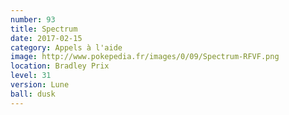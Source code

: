 ```yaml
---
number: 93
title: Spectrum
date: 2017-02-15
category: Appels à l'aide
image: http://www.pokepedia.fr/images/0/09/Spectrum-RFVF.png
location: Bradley Prix
level: 31
version: Lune
ball: dusk
---
```

